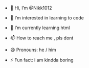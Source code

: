 - 👋 Hi, I’m @Nikk1012
- 👀 I’m interested in learning to code 
- 🌱 I’m currently learning html

- 📫 How to reach me , pls dont 
- 😄 Pronouns: he / him
- ⚡ Fun fact: i am kindda boring 

<!---
Nikk1012/Nikk1012 is a ✨ special ✨ repository because its `README.md` (this file) appears on your GitHub profile.
You can click the Preview link to take a look at your changes.
--->
